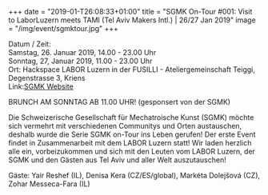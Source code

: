
+++
date = "2019-01-T26:08:33+01:00"
title = "SGMK On-Tour #001: Visit to LaborLuzern meets TAMI (Tel Aviv Makers Intl.) | 26/27 Jan 2019"
image = "/img/event/sgmktour.jpg"
+++

Datum / Zeit: <br>
Samstag, 26. Januar 2019, 14.00 - 23.00 Uhr <br>
Sonntag, 27, Januar 2019, 11.00 - 23.00 Uhr<br>
Ort: Hackspace LABOR Luzern in der FUSILLI - Ateliergemeinschaft Teiggi, Degenstrasse 3, Kriens<br>
Link:<a href=" https://mechatronicart.ch/sgmk-on-tour-001-visit-to-laborluzern-meets-tami-tel-aviv-makers-intl-26-27-jan-2019/">SGMK Website</a>

BRUNCH AM SONNTAG AB 11.00 UHR! (gesponsert von der SGMK)

Die Schweizerische Gesellschaft für Mechatroische Kunst (SGMK) möchte sich vermehrt mit verschiedenen Communitys und Orten austauschen, deshalb wurde die Serie SGMK on-Tour ins Leben gerufen!
Der erste Event findet in Zusammenarbeit mit dem LABOR Luzern statt! Wir laden herzlich alle ein, vorbeizukommen und sich mit den Leuten vom LABOR Luzern, der SGMK und den Gästen aus Tel Aviv und aller Welt auszutauschen!

Gäste: Yair Reshef (IL), Denisa Kera (CZ/ES/global), Markéta Dolejšová (CZ), Zohar Messeca-Fara (IL)



